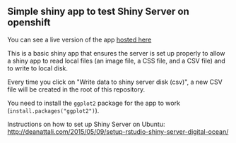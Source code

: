 ## Simple shiny app to test Shiny Server on openshift

You can see a live version of the app [hosted here](https://daattali.com/shiny/simple-shiny-test-bcgov/)

This is a basic shiny app that ensures the server is set up properly to allow a shiny app to read local files (an image file, a CSS file, and a CSV file) and to write to local disk.

Every time you click on "Write data to shiny server disk (csv)", a new CSV file will be created in the root of this repository.

You need to install the `ggplot2` package for the app to work (`install.packages("ggplot2")`).

Instructions on how to set up Shiny Server on Ubuntu: http://deanattali.com/2015/05/09/setup-rstudio-shiny-server-digital-ocean/


